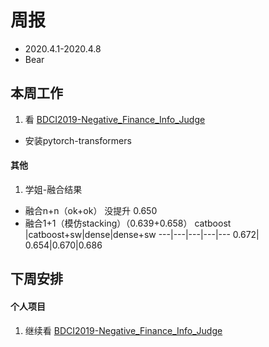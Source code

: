# 周报
* 2020.4.1-2020.4.8
* Bear
## 本周工作
1. 看 [BDCI2019-Negative_Finance_Info_Judge](https://github.com/A-Rain/BDCI2019-Negative_Finance_Info_Judge)
  * 安装pytorch-transformers
#### 其他
1. 学姐-融合结果
 * 融合n+n（ok+ok）
没提升
0.650
 * 融合1+1（模仿stacking）（0.639+0.658）
 catboost |catboost+sw|dense|dense+sw
---|---|---|---|---
0.672| 0.654|0.670|0.686
## 下周安排
#### 个人项目
1. 继续看 [BDCI2019-Negative_Finance_Info_Judge](https://github.com/A-Rain/BDCI2019-Negative_Finance_Info_Judge)

